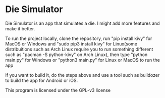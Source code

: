 # Die Simulator
Die Simulator is an app that simulates a die. I might add more features and make it better.

To run the project locally, clone the repository, run "pip install kivy" for MacOS or Windows and "sudo pip3 install kivy" for Linux(some distribuitions such as Arch Linux require you to run something different such as "pacman -S python-kivy" on Arch Linux), then type "python main.py" for Windows or "python3 main.py" for Linux or MacOS to run the app

If you want to build it, do the steps above and use a tool such as buildozer to build the app for Android or iOS.

This program is licensed under the GPL-v3 license
